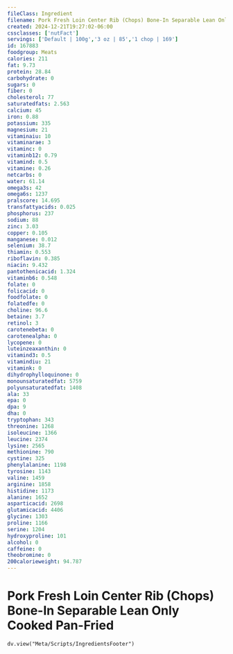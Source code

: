 ```yaml
---
fileClass: Ingredient
filename: Pork Fresh Loin Center Rib (Chops) Bone-In Separable Lean Only Cooked Pan-Fried
created: 2024-12-21T19:27:02-06:00
cssclasses: ['nutFact']
servings: ['Default | 100g','3 oz | 85','1 chop | 169']
id: 167883
foodgroup: Meats
calories: 211
fat: 9.73
protein: 28.84
carbohydrate: 0
sugars: 0
fiber: 0
cholesterol: 77
saturatedfats: 2.563
calcium: 45
iron: 0.88
potassium: 335
magnesium: 21
vitaminaiu: 10
vitaminarae: 3
vitaminc: 0
vitaminb12: 0.79
vitamind: 0.5
vitamine: 0.26
netcarbs: 0
water: 61.14
omega3s: 42
omega6s: 1237
pralscore: 14.695
transfattyacids: 0.025
phosphorus: 237
sodium: 88
zinc: 3.03
copper: 0.105
manganese: 0.012
selenium: 38.7
thiamin: 0.553
riboflavin: 0.385
niacin: 9.432
pantothenicacid: 1.324
vitaminb6: 0.548
folate: 0
folicacid: 0
foodfolate: 0
folatedfe: 0
choline: 96.6
betaine: 3.7
retinol: 3
carotenebeta: 0
carotenealpha: 0
lycopene: 0
luteinzeaxanthin: 0
vitamind3: 0.5
vitamindiu: 21
vitamink: 0
dihydrophylloquinone: 0
monounsaturatedfat: 5759
polyunsaturatedfat: 1408
ala: 33
epa: 0
dpa: 9
dha: 0
tryptophan: 343
threonine: 1268
isoleucine: 1366
leucine: 2374
lysine: 2565
methionine: 790
cystine: 325
phenylalanine: 1198
tyrosine: 1143
valine: 1459
arginine: 1858
histidine: 1173
alanine: 1652
asparticacid: 2698
glutamicacid: 4406
glycine: 1303
proline: 1166
serine: 1204
hydroxyproline: 101
alcohol: 0
caffeine: 0
theobromine: 0
200calorieweight: 94.787
---
```


# Pork Fresh Loin Center Rib (Chops) Bone-In Separable Lean Only Cooked Pan-Fried

```dataviewjs
dv.view("Meta/Scripts/IngredientsFooter")
```